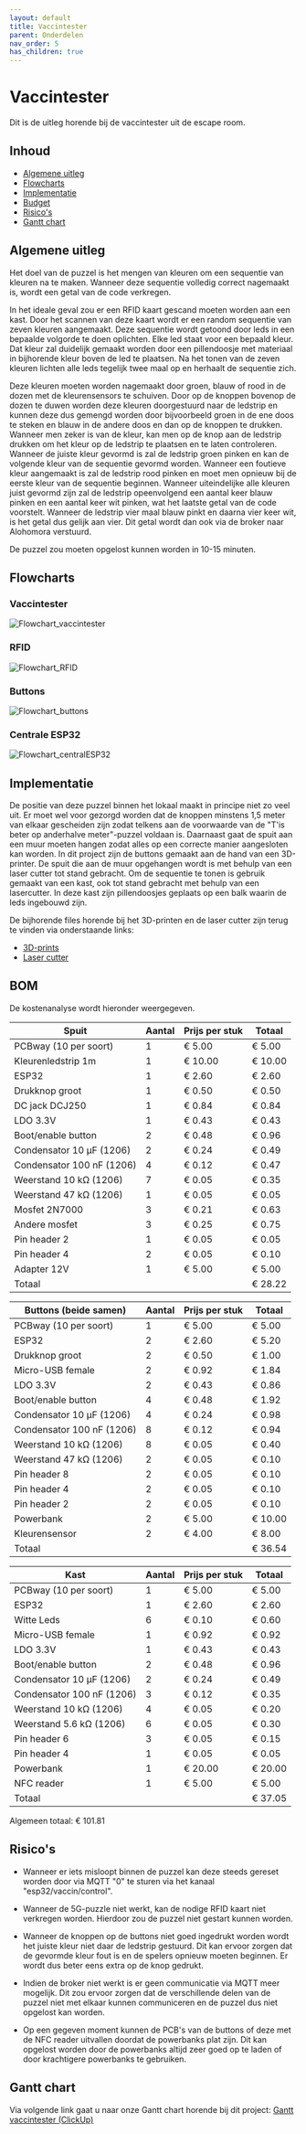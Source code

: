 ```yaml
---
layout: default
title: Vaccintester
parent: Onderdelen
nav_order: 5
has_children: true
---
```


# Vaccintester
Dit is de uitleg horende bij de vaccintester uit de escape room.

## Inhoud

- [Algemene uitleg](#algemene-uitleg)
- [Flowcharts](#flowcharts)
- [Implementatie](#implementatie)
- [Budget](#budget)
- [Risico's](#risicos)
- [Gantt chart](#gantt-chart)

## Algemene uitleg

Het doel van de puzzel is het mengen van kleuren om een sequentie van kleuren na te maken. Wanneer deze sequentie volledig correct nagemaakt is, wordt een getal van de code verkregen. 

In het ideale geval zou er een RFID kaart gescand moeten worden aan een kast. Door het scannen van deze kaart wordt er een random sequentie van zeven kleuren aangemaakt. Deze sequentie wordt getoond door leds in een bepaalde volgorde te doen oplichten. Elke led staat voor een bepaald kleur. Dat kleur zal duidelijk gemaakt worden door een pillendoosje met materiaal in bijhorende kleur boven de led te plaatsen. Na het tonen van de zeven kleuren lichten alle leds tegelijk twee maal op en herhaalt de sequentie zich. 

Deze kleuren moeten worden nagemaakt door groen, blauw of rood in de dozen met de kleurensensors te schuiven. Door op de knoppen bovenop de dozen te duwen worden deze kleuren 
doorgestuurd naar de ledstrip en kunnen deze dus gemengd worden door bijvoorbeeld groen in de ene doos te steken en blauw in de andere doos en dan op de knoppen te drukken. 
Wanneer men zeker is van de kleur, kan men op de knop aan de ledstrip drukken om het kleur op de ledstrip te plaatsen en te laten controleren. Wanneer de juiste kleur gevormd is zal de ledstrip groen pinken en kan de volgende kleur van de sequentie gevormd worden. Wanneer een foutieve kleur aangemaakt is zal de ledstrip rood pinken en moet men opnieuw bij de eerste kleur van de sequentie beginnen. Wanneer uiteindelijke alle kleuren juist gevormd zijn zal de ledstrip opeenvolgend een aantal keer blauw pinken en een aantal keer wit pinken, wat het laatste getal van de code voorstelt. Wanneer de ledstrip vier maal blauw pinkt en daarna vier keer wit, is het getal dus gelijk aan vier. Dit getal wordt dan ook via de broker naar Alohomora verstuurd.

De puzzel zou moeten opgelost kunnen worden in 10-15 minuten.
## Flowcharts
### Vaccintester
![Flowchart_vaccintester](Flowchart_general.PNG)
### RFID
![Flowchart_RFID](flowchart_RFID.PNG)
### Buttons
![Flowchart_buttons](flowchart_button.PNG)
### Centrale ESP32
![Flowchart_centralESP32](flowchart_central_ESP32.PNG)

## Implementatie

De positie van deze puzzel binnen het lokaal maakt in principe niet zo veel uit. Er moet wel voor gezorgd worden dat de knoppen minstens 1,5 meter van elkaar gescheiden zijn zodat telkens aan de voorwaarde van de "T'is beter op anderhalve meter"-puzzel voldaan is. Daarnaast gaat de spuit aan een muur moeten hangen zodat alles op een correcte manier aangesloten kan worden. In dit project zijn de buttons gemaakt aan de hand van een 3D-printer. De spuit die aan de muur opgehangen wordt is met behulp van een laser cutter tot stand gebracht. Om de sequentie te tonen is gebruik gemaakt van een kast, ook tot stand gebracht met behulp van een lasercutter. In deze kast zijn pillendoosjes geplaats op een balk waarin de leds ingebouwd zijn. 

De bijhorende files horende bij het 3D-printen en de laser cutter zijn terug te vinden via onderstaande links:

- [3D-prints](https://github.com/Project-ES-20-21/General/tree/gh-pages/docs/Vaccintester/3Dprints)
- [Laser cutter](https://github.com/Project-ES-20-21/General/tree/gh-pages/docs/Vaccintester/Lasercut)

## BOM

De kostenanalyse wordt hieronder weergegeven.

| Spuit                     | Aantal | Prijs per stuk | Totaal  |
|---------------------------|--------|----------------|---------|
| PCBway (10 per soort)     | 1      | € 5.00         | € 5.00  |
| Kleurenledstrip 1m        | 1      | € 10.00        | € 10.00 |
| ESP32                     | 1      | € 2.60         | € 2.60  |
| Drukknop groot            | 1      | € 0.50         | € 0.50  |
| DC jack DCJ250            | 1      | € 0.84         | € 0.84  |
| LDO 3.3V                  | 1      | € 0.43         | € 0.43  |
| Boot/enable button        | 2      | € 0.48         | € 0.96  |
| Condensator 10 μF (1206)  | 2      | € 0.24         | € 0.49  |
| Condensator 100 nF (1206) | 4      | € 0.12         | € 0.47  |
| Weerstand 10 kΩ (1206)    | 7      | € 0.05         | € 0.35  |
| Weerstand 47 kΩ (1206)    | 1      | € 0.05         | € 0.05  |
| Mosfet 2N7000             | 3      | € 0.21         | € 0.63  |
| Andere mosfet             | 3      | € 0.25         | € 0.75  |
| Pin header 2              | 1      | € 0.05         | € 0.05  |
| Pin header 4              | 2      | € 0.05         | € 0.10  |
| Adapter 12V               | 1      | € 5.00         | € 5.00  |
| Totaal                    |        |                | € 28.22 |

| Buttons (beide samen)     | Aantal | Prijs per stuk | Totaal  |
|---------------------------|--------|----------------|---------|
| PCBway (10 per soort)     | 1      | € 5.00         | € 5.00  |
| ESP32                     | 2      | € 2.60         | € 5.20  |
| Drukknop groot            | 2      | € 0.50         | € 1.00  |
| Micro-USB female          | 2      | € 0.92         | € 1.84  |
| LDO 3.3V                  | 2      | € 0.43         | € 0.86  |
| Boot/enable button        | 4      | € 0.48         | € 1.92  |
| Condensator 10 μF (1206)  | 4      | € 0.24         | € 0.98  |
| Condensator 100 nF (1206) | 8      | € 0.12         | € 0.94  |
| Weerstand 10 kΩ (1206)    | 8      | € 0.05         | € 0.40  |
| Weerstand 47 kΩ (1206)    | 2      | € 0.05         | € 0.10  |
| Pin header 8              | 2      | € 0.05         | € 0.10  |
| Pin header 4              | 2      | € 0.05         | € 0.10  |
| Pin header 2              | 2      | € 0.05         | € 0.10  |
| Powerbank                 | 2      | € 5.00         | € 10.00 |
| Kleurensensor             | 2      | € 4.00         | € 8.00  |
| Totaal                    |        |                | € 36.54 |

| Kast                      | Aantal | Prijs per stuk | Totaal  |
|---------------------------|--------|----------------|---------|
| PCBway (10 per soort)     | 1      | € 5.00         | € 5.00  |
| ESP32                     | 1      | € 2.60         | € 2.60  |
| Witte Leds                | 6      | € 0.10         | € 0.60  |
| Micro-USB female          | 1      | € 0.92         | € 0.92  |
| LDO 3.3V                  | 1      | € 0.43         | € 0.43  |
| Boot/enable button        | 2      | € 0.48         | € 0.96  |
| Condensator 10 μF (1206)  | 2      | € 0.24         | € 0.49  |
| Condensator 100 nF (1206) | 3      | € 0.12         | € 0.35  |
| Weerstand 10 kΩ (1206)    | 4      | € 0.05         | € 0.20  |
| Weerstand 5.6 kΩ (1206)   | 6      | € 0.05         | € 0.30  |
| Pin header 6              | 3      | € 0.05         | € 0.15  |
| Pin header 4              | 1      | € 0.05         | € 0.05  |
| Powerbank                 | 1      | € 20.00        | € 20.00 |
| NFC reader                | 1      | € 5.00         | € 5.00  |
| Totaal                    |        |                | € 37.05 |

Algemeen totaal: € 101.81

## Risico's

- Wanneer er iets misloopt binnen de puzzel kan deze steeds gereset worden door via MQTT "0" te sturen via het kanaal "esp32/vaccin/control".

- Wanneer de 5G-puzzle niet werkt, kan de nodige RFID kaart niet verkregen worden. Hierdoor zou de puzzel niet gestart kunnen worden. 

- Wanneer de knoppen op de buttons niet goed ingedrukt worden wordt het juiste kleur niet daar de ledstrip gestuurd. Dit kan ervoor zorgen dat de gevormde kleur fout is en de spelers opnieuw moeten beginnen. Er wordt dus beter eens extra op de knop gedrukt. 

- Indien de broker niet werkt is er geen communicatie via MQTT meer mogelijk. Dit zou ervoor zorgen dat de verschillende delen van de puzzel niet met elkaar kunnen communiceren en de puzzel dus niet opgelost kan worden.

- Op een gegeven moment kunnen de PCB's van de buttons of deze met de NFC reader uitvallen doordat de powerbanks plat zijn. Dit kan opgelost worden door de powerbanks altijd zeer goed op te laden of door krachtigere powerbanks te gebruiken.

## Gantt chart

Via volgende link gaat u naar onze Gantt chart horende bij dit project: 
[Gantt vaccintester (ClickUp)](https://share.clickup.com/g/h/4dne7-50/c3532202026c060)
